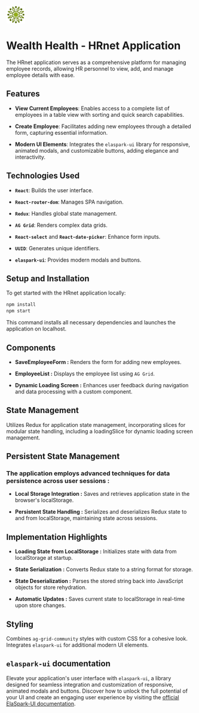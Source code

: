 ![Wealth Health Logo](src/assets/img/Wealth_Health.webp)

# Wealth Health - HRnet Application

The HRnet application serves as a comprehensive platform for managing employee records, allowing HR personnel to view, add, and manage employee details with ease.

## Features

- **View Current Employees**: Enables access to a complete list of employees in a table view with sorting and quick search capabilities.

- **Create Employee**: Facilitates adding new employees through a detailed form, capturing essential information.

- **Modern UI Elements**: Integrates the `elaspark-ui` library for responsive, animated modals, and customizable buttons, adding elegance and interactivity.

## Technologies Used

- **`React`**: Builds the user interface.

- **`React-router-dom`**: Manages SPA navigation.

- **`Redux`**: Handles global state management.

- **`AG Grid`**: Renders complex data grids.

- **`React-select`** and **`React-date-picker`**: Enhance form inputs.

- **`UUID`**: Generates unique identifiers.

- **`elaspark-ui`**: Provides modern modals and buttons.

## Setup and Installation

To get started with the HRnet application locally:

```bash
npm install
npm start
```

This command installs all necessary dependencies and launches the application on localhost.

## Components

- **SaveEmployeeForm :** Renders the form for adding new employees.

- **EmployeeList :** Displays the employee list using `AG Grid`.

- **Dynamic Loading Screen :** Enhances user feedback during navigation and data processing with a custom component.

## State Management

Utilizes Redux for application state management, incorporating slices for modular state handling, including a loadingSlice for dynamic loading screen management.

## Persistent State Management

### The application employs advanced techniques for data persistence across user sessions :

- **Local Storage Integration :** Saves and retrieves application state in the browser's localStorage.

- **Persistent State Handling :** Serializes and deserializes Redux state to and from localStorage, maintaining state across sessions.

## Implementation Highlights

- **Loading State from LocalStorage :** Initializes state with data from localStorage at startup.

- **State Serialization :** Converts Redux state to a string format for storage.

- **State Deserialization :** Parses the stored string back into JavaScript objects for store rehydration.

- **Automatic Updates :** Saves current state to localStorage in real-time upon store changes.

## Styling

Combines `ag-grid-community` styles with custom CSS for a cohesive look. Integrates `elaspark-ui` for additional modern UI elements.

## `elaspark-ui` documentation
Elevate your application's user interface with `elaspark-ui`, a library designed for seamless integration and customization of responsive, animated modals and buttons. Discover how to unlock the full potential of your UI and create an engaging user experience by visiting the [official ElaSpark-UI documentation](https://stephane-oc.github.io/ElaSpark-UI-doc).
